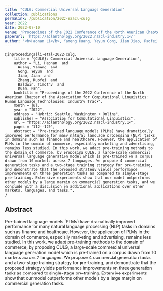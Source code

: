 ```yaml
---
title: "CULG: Commercial Universal Language Generation"
collection: publications
permalink: /publication/2022-naacl-culg
year: 2022
date: 2022-07-10
venue: 'Proceedings of the 2022 Conference of the North American Chapter of the Association for Computational Linguistics: Human Language Technologies (NAACL-HLT), Industry Track'
paperurl: 'https://aclanthology.org/2022.naacl-industry.14/'
author: '<b>Haonan Li</b>, Yameng Huang, Yeyun Gong, Jian Jiao, Ruofei Zhang, Timothy Baldwin, Nan Duan'
---
```


```
@inproceedings{li-etal-2022-culg,
    title = "{CULG}: Commercial Universal Language Generation",
    author = "Li, Haonan  and
      Huang, Yameng  and
      Gong, Yeyun  and
      Jiao, Jian  and
      Zhang, Ruofei  and
      Baldwin, Timothy  and
      Duan, Nan",
    booktitle = "Proceedings of the 2022 Conference of the North American Chapter of the Association for Computational Linguistics: Human Language Technologies: Industry Track",
    month = jul,
    year = "2022",
    address = "Hybrid: Seattle, Washington + Online",
    publisher = "Association for Computational Linguistics",
    url = "https://aclanthology.org/2022.naacl-industry.14",
    pages = "112--120",
    abstract = "Pre-trained language models (PLMs) have dramatically improved performance for many natural language processing (NLP) tasks in domains such as finance and healthcare. However, the application of PLMs in the domain of commerce, especially marketing and advertising, remains less studied. In this work, we adapt pre-training methods to the domain of commerce, by proposing CULG, a large-scale commercial universal language generation model which is pre-trained on a corpus drawn from 10 markets across 7 languages. We propose 4 commercial generation tasks and a two-stage training strategy for pre-training, and demonstrate that the proposed strategy yields performance improvements on three generation tasks as compared to single-stage pre-training. Extensive experiments show that our model outperforms other models by a large margin on commercial generation tasks, and we conclude with a discussion on additional applications over other markets, languages, and tasks.",
}
```

## Abstract
Pre-trained language models (PLMs) have dramatically improved performance for many natural language processing (NLP) tasks in domains such as finance and healthcare.
However, the application of PLMs in the domain of commerce, especially marketing and advertising, remains less studied.
In this work, we adapt pre-training methods to the domain of commerce, by proposing CULG, a large-scale commercial universal language generation model which is pre-trained on a corpus drawn from 10 markets across 7 languages.
We propose 4 commercial generation tasks and a two-stage training strategy for pre-training, and demonstrate that the proposed strategy yields performance improvements on three generation tasks as compared to single-stage pre-training.
Extensive experiments show that our model outperforms other models by a large margin on commercial generation tasks.
